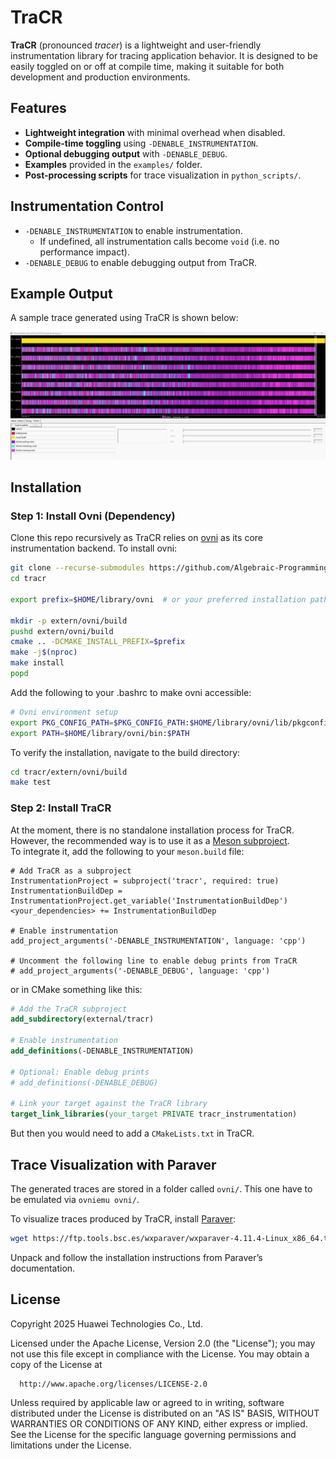 # TraCR

**TraCR** (pronounced *tracer*) is a lightweight and user-friendly instrumentation library for tracing application behavior. It is designed to be easily toggled on or off at compile time, making it suitable for both development and production environments.

## Features

- **Lightweight integration** with minimal overhead when disabled.
- **Compile-time toggling** using `-DENABLE_INSTRUMENTATION`.
- **Optional debugging output** with `-DENABLE_DEBUG`.
- **Examples** provided in the `examples/` folder.
- **Post-processing scripts** for trace visualization in `python_scripts/`.

## Instrumentation Control

- `-DENABLE_INSTRUMENTATION` to enable instrumentation.
  - If undefined, all instrumentation calls become `void` (i.e. no performance impact).
- `-DENABLE_DEBUG` to enable debugging output from TraCR.

## Example Output

A sample trace generated using TraCR is shown below:

![TaskR running Fibonacci(15) on 8 workers](images/paraver_view1.png)

## Installation

### Step 1: Install Ovni (Dependency)

Clone this repo recursively as TraCR relies on [ovni](https://github.com/bsc-pm/ovni) as its core instrumentation backend. To install ovni:

```bash
git clone --recurse-submodules https://github.com/Algebraic-Programming/TraCR.git
cd tracr

export prefix=$HOME/library/ovni  # or your preferred installation path

mkdir -p extern/ovni/build
pushd extern/ovni/build
cmake .. -DCMAKE_INSTALL_PREFIX=$prefix
make -j$(nproc)
make install
popd
```

Add the following to your .bashrc to make ovni accessible:

```bash
# Ovni environment setup
export PKG_CONFIG_PATH=$PKG_CONFIG_PATH:$HOME/library/ovni/lib/pkgconfig
export PATH=$HOME/library/ovni/bin:$PATH
```

To verify the installation, navigate to the build directory:

```bash
cd tracr/extern/ovni/build
make test
```

### Step 2: Install TraCR

At the moment, there is no standalone installation process for TraCR.  
However, the recommended way is to use it as a [Meson subproject](https://mesonbuild.com/Subprojects.html).  
To integrate it, add the following to your `meson.build` file:

```meson
# Add TraCR as a subproject
InstrumentationProject = subproject('tracr', required: true)
InstrumentationBuildDep = InstrumentationProject.get_variable('InstrumentationBuildDep')
<your_dependencies> += InstrumentationBuildDep

# Enable instrumentation
add_project_arguments('-DENABLE_INSTRUMENTATION', language: 'cpp')

# Uncomment the following line to enable debug prints from TraCR
# add_project_arguments('-DENABLE_DEBUG', language: 'cpp')
```

or in CMake something like this:

```cmake
# Add the TraCR subproject
add_subdirectory(external/tracr)

# Enable instrumentation
add_definitions(-DENABLE_INSTRUMENTATION)

# Optional: Enable debug prints
# add_definitions(-DENABLE_DEBUG)

# Link your target against the TraCR library
target_link_libraries(your_target PRIVATE tracr_instrumentation)
```

But then you would need to add a `CMakeLists.txt` in TraCR.

## Trace Visualization with Paraver

The generated traces are stored in a folder called `ovni/`. This one have to be emulated via `ovniemu ovni/`.

To visualize traces produced by TraCR, install [Paraver](https://tools.bsc.es/paraver):

```bash
wget https://ftp.tools.bsc.es/wxparaver/wxparaver-4.11.4-Linux_x86_64.tar.bz2
```

Unpack and follow the installation instructions from Paraver’s documentation.

## License

Copyright 2025 Huawei Technologies Co., Ltd.

  Licensed under the Apache License, Version 2.0 (the "License");
  you may not use this file except in compliance with the License.
  You may obtain a copy of the License at

      http://www.apache.org/licenses/LICENSE-2.0

  Unless required by applicable law or agreed to in writing, software
  distributed under the License is distributed on an "AS IS" BASIS,
  WITHOUT WARRANTIES OR CONDITIONS OF ANY KIND, either express or implied.
  See the License for the specific language governing permissions and
  limitations under the License.
